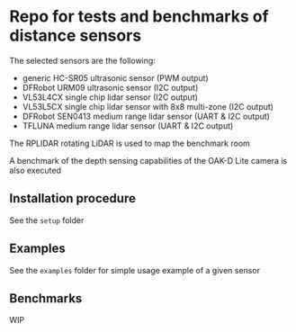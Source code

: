 # Repo for tests and benchmarks of distance sensors

The selected sensors are the following:
- generic HC-SR05 ultrasonic sensor (PWM output)
- DFRobot URM09 ultrasonic sensor (I2C output)
- VL53L4CX single chip lidar sensor (I2C output)
- VL53L5CX single chip lidar sensor with 8x8 multi-zone (I2C output)
- DFRobot SEN0413 medium range lidar sensor (UART & I2C output)
- TFLUNA medium range lidar sensor (UART & I2C output)

The RPLIDAR rotating LiDAR <!-- TODO: from ... --> is used to map the benchmark room

A benchmark of the depth sensing capabilities of the OAK-D Lite camera is also executed

## Installation procedure

See the `setup` folder

## Examples

See the `examples` folder for simple usage example of a given sensor

## Benchmarks
<!-- TODO -->
WIP

